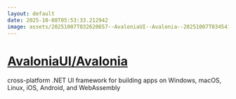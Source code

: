 ```yaml
---
layout: default
date: 2025-10-08T05:53:33.212942
image: assets/20251007T032620657--AvaloniaUI--Avalonia--20251007T034541326--cropped.png
---
```


# [AvaloniaUI/Avalonia](https://github.com/AvaloniaUI/Avalonia)

cross-platform .NET UI framework for building apps on Windows, macOS, Linux, iOS, Android, and WebAssembly
